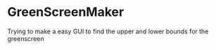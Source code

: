 # GreenScreenMaker
Trying to make a easy GUI to find the upper and lower bounds for the greenscreen
